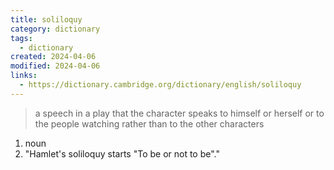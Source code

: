 ```yaml
---
title: soliloquy
category: dictionary
tags:
  - dictionary
created: 2024-04-06
modified: 2024-04-06
links:
  - https://dictionary.cambridge.org/dictionary/english/soliloquy
---
```


>a speech in a play that the character speaks to himself or herself or to the people watching rather than to the other characters

1. noun
2. "Hamlet's soliloquy starts "To be or not to be"."
